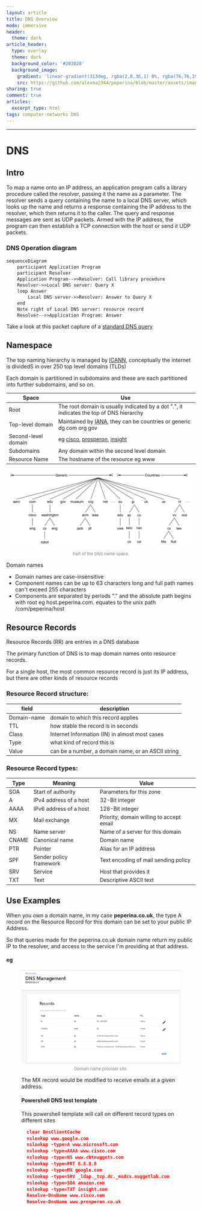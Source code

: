 ```yaml
---
layout: article
title: DNS Overview
mode: immersive
header:
  theme: dark
article_header:
  type: overlay
  theme: dark
  background_color: '#203028'
  background_image:
    gradient: 'linear-gradient(313deg, rgba(2,0,36,1) 0%, rgba(76,76,194,1) 47%, rgba(0,212,255,1) 100%)'
    src: https://github.com/alexma2344/peperina/blob/master/assets/images/don-ripper.jpg?raw=true"
sharing: true
comment: true
articles:
  excerpt_type: html
tags: computer-networks DNS
---
```


<!--more-->

---

# DNS

## Intro

To map a name onto an IP address, an application program calls a library procedure called the resolver, passing it the name as a parameter.
The resolver sends a query containing the name to a local DNS server, which looks up the name and returns a response containing the IP address to the resolver, which then returns it to the caller. The query and response messages are sent as UDP packets. Armed with the IP address, the program can then establish a TCP connection with the host or send it UDP packets.

### DNS Operation diagram
```mermaid
sequenceDiagram
    participant Application Program
    participant Resolver
    Application Program-->>Resolver: Call library procedure
    Resolver->>Local DNS server: Query X
    loop Answer
        Local DNS server->>Resolver: Answer to Query X
    end
    Note right of Local DNS server: resource record
    Resolver-->>Application Program: Answer
```


Take a look at this packet capture of a [standard DNS query](https://www.cloudshark.org/captures/13833cdd14ba)

## Namespace

The top naming hierarchy is managed by [ICANN](https://www.icann.org), conceptually the internet is dividedS in over 250 top level domains (TLDs)

Each domain is partitioned in subdomains and these are each partitioned into further subdomains, and so on.

Space | Use |
--------|------|
Root|The root domain is usually indicated by a dot ".", it indicates the top of DNS hierarchy|
Top-level domain|Maintained by [IANA](https://www.iana.org), they can be countries or generic dg com org gov|
Second-level domain|eg [cisco](https://www.cisco.com), [prosperon](https://www.prosperon.co.uk), [insight](https://www.insight.com)|
Subdomains|Any domain within the second level domain|
Resource Name|The hostname of the resource eg www|

<center><img src="https://github.com/alexma2344/peperina/blob/master/assets/images/dns-namespace.PNG?raw=true"></center>
<div style="text-align: center;">
    <span style="font-size:11px; color:grey">
        Part of the DNS name space. 
    </span>
</div>


Domain names 
- Domain names are case-insensitive
- Component names can be up to 63 characters long and full path names can't exceed 255 characters
- Components are separated by periods "." and the absolute path begins with root eg host.peperina.com. equates to the unix path /com/peperina/host



## Resource Records

Resource Records (RR) are entries in a DNS database

The primary function of DNS is to map domain names onto resource records.

For a single host, the most common resource record is just its IP address, but there are other kinds of resource records

### Resource Record structure:

field | description |
--------|------|
Domain-name|domain to which this record applies|
TTL|how stable the record is in seconds|
Class|Internet Information (IN) in almost most cases|
Type|what kind of record this is|
Value|can be a number, a domain name, or an ASCII string|


### Resource Record types:

Type | Meaning | Value
--------|------|------|
SOA | Start of authority | Parameters for this zone
A | IPv4 address of a host | 32-Bit integer
AAAA | IPv6 address of a host | 128-Bit integer
MX | Mail exchange | Priority, domain willing to accept email
NS | Name server | Name of a server for this domain
CNAME | Canonical name | Domain name
PTR | Pointer | Alias for an IP address
SPF | Sender policy framework | Text encoding of mail sending policy
SRV | Service | Host that provides it
TXT | Text | Descriptive ASCII text



## Use Examples

When you own a domain name, in my case **peperina.co.uk**, the type A record on the Resource Record for this domain can be set to your public IP Address.

So that queries made for the peperina.co.uk domain name return my public IP to the resolver, and access to the service I'm providing at that address.


#### eg
<figure class="wp-block-image"><img src="https://github.com/alexma2344/peperina/blob/master/assets/images/DNS-EG.PNG?raw=true"/>
<div style="text-align: center;">
    <span style="font-size:11px; color:grey">
        Domain name provider site. 
    </span>
</div>


The MX record would be modified to receive emails at a given address.



#### Powershell DNS test template

This powershell template will call on different record types on different sites

```JSON
  clear DnsClientCache
  nslookup www.google.com
  nslookup -type=A www.microsoft.com
  nslookup -type=AAAA www.cisco.com
  nslookup -type=NS www.cbtnuggets.com
  nslookup -type=PRT 8.8.8.8
  nslookup -type=MX google.com
  nslookup -type=SRV _ldap._tcp.dc._msdcs.nuggetlab.com
  nslookup -type=SOA amazon.com
  nslookup -type=TXT insight.com
  Resolve-DnsName www.cisco.com
  Resolve-DnsName www.prosperon.co.uk
```
